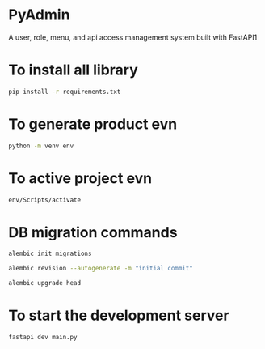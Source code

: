 # PyAdmin

A user, role, menu, and api access management system built with FastAPI1

# To install all library

```bash
pip install -r requirements.txt
```

# To generate product evn

```bash
python -m venv env
```

# To active project evn

```bash
env/Scripts/activate
```

# DB migration commands

```bash
alembic init migrations
```

```bash
alembic revision --autogenerate -m "initial commit"
```

```bash
alembic upgrade head
```

# To start the development server

```bash
fastapi dev main.py
```
